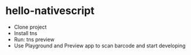 # hello-nativescript

- Clone project
- Install tns
- Run: tns preview
- Use Playground and Preview app to scan barcode and start developing
